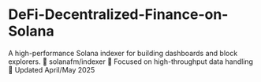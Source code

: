# DeFi-Decentralized-Finance-on-Solana
A high-performance Solana indexer for building dashboards and block explorers. 🔗 solanafm/indexer 🧠 Focused on high-throughput data handling 📅 Updated April/May 2025
